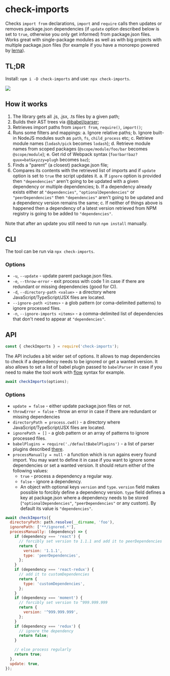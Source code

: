 # check-imports

Checks `import from` declarations, `import` and `require` calls then updates or removes package.json dependencies (if `update` option described below is set to `true`, otherwise you only get informed) from package.json files. Works great with single-package modules as well as with big projects with multiple package.json files (for example if you have a monorepo powered by [lerna](https://github.com/lerna/lerna)).

## TL;DR
Install: `npm i -D check-imports` and use: `npx check-imports`.

![](https://i.imgur.com/NNKg1de.png)

## How it works

1. The library gets all .js, .jsx, .ts files by a given path;
2. Builds their AST trees via [@babel/parser](https://babeljs.io/docs/en/babel-parser);
3. Retrieves import paths from `import from`, `require()`, `import()`;
4. Runs some filters and mappings:
  a. Ignore relative paths;
  b. Ignore built-in NodeJS modules such as `path`, `fs`, `child_process` etc;
  c. Retrieve module names (`lodash/pick` becomes `lodash`);
  d. Retrieve module names from scoped packages (`@scope/module/foo/bar` becomes `@scope/module`);
  e. Get rid of Webpack syntax (`foo!bar!baz?quux=bat&xyzzy=plugh` becomes `baz`);
5. Finds a "parent" (a closest) package.json file;
6. Compares its contents with the retrieved list of imports and if `update` option is set to `true` the script updates it.
  a. If `ignore` option is provided then `"dependencies"` aren't going to be updated with a given dependency or multiple dependencies;
  b. If a dependency already exists either at `"dependencies"`, `"optionalDependencies"` or `"peerDependencies"` then `"dependencies"` aren't going to be updated and a dependency version remains the same;
  c. If neither of things above is happened then a dependency of a latest version retrieved from NPM registry is going to be added to `"dependencies"`.

Note that after an update you still need to run `npm install` manually.

## CLI

The tool can be run via `npx check-imports`.

### Options
- `-u`, `--update` - update parent package.json files.
- `-e`, `--throw-error` - exit process with code 1 in case if there are redundant or missing dependencies (good for CI).
- `-d`, `--directory-path <value>` - a directory where JavaScript/TypeScript/JSX files are located.
- `--ignore-path <items>` - a glob pattern (or coma-delimited patterns) to ignore processed files.
- `-n`, `--ignore-imports <items>` - a comma-delimited list of dependencies that don't need to appear at `"dependencies"`.


## API
```js
const { checkImports } = require('check-imports');
```

The API includes a bit wider set of options. It allows to map dependencies to check if a dependency needs to be ignored or get a wanted version. It also allows to set a list of babel plugin passed to `babelParser` in case if you need to make the tool work with [flow](https://flow.org) syntax for example.

```js
await checkImports(options);
```

### Options
- `update = false` - either update package.json files or not.
- `throwError = false` - throw an error in case if there are redundant or missing dependencies
- `directoryPath = process.cwd()` - a directory where JavaScript/TypeScript/JSX files are located.
- `ignorePath = []` - a glob pattern or an array of patterns to ignore processed files.
- `babelPlugins = require('./defaultBabelPlugins')` - a list of parser plugins described [there](https://babeljs.io/docs/en/babel-parser).
- `processManually = null` - a function which is run agains every found import. You may want to define it in case if you want to ignore some dependencies or set a wanted version. It should return either of the following values:
  - `true` - process a dependency a regular way.
  - `false` - ignore a dependency.
  - An object with optional keys `version` and `type`. `version` field makes possible to forcibly define a dependency version. `type` field defines a key at package.json where a dependency needs to be stored (`"optionalDependencies"`, `"peerDependencies"` or any custom). By default its value is `"dependencies"`.

```js
await checkImports({
  directoryPath: path.resolve(__dirname, 'foo'),
  ignorePath: ['**/ignored.*'],
  processManually: (dependency) => {
    if (dependency === 'react') {
      // forcibly set version to 1.1.1 and add it to peerDependencies
      return {
        version: '1.1.1',
        type: 'peerDependencies',
      };
    }
    if (dependency === 'react-redux') {
      // add it to customDependencies
      return {
        type: 'customDependencies',
      };
    }
    if (dependency === 'moment') {
      // forcibly set version to ^999.999.999
      return {
        version: '^999.999.999',
      };
    }
    if (dependency === 'redux') {
      // ignore the dependency
      return false;
    }

    // else process regularly
    return true;
  },
  update: true,
});
```
